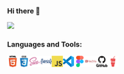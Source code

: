 ### Hi there 👋

![](https://komarev.com/ghpvc/?username=doodle-sack-fd)

### Languages and Tools:

<img align="left" alt="HTML5" width="26px" src="https://raw.githubusercontent.com/github/explore/80688e429a7d4ef2fca1e82350fe8e3517d3494d/topics/html/html.png" />
<img align="left" alt="CSS3" width="26px" src="https://raw.githubusercontent.com/github/explore/80688e429a7d4ef2fca1e82350fe8e3517d3494d/topics/css/css.png" />
<img align="left" alt="Sass" width="26px" src="https://raw.githubusercontent.com/github/explore/80688e429a7d4ef2fca1e82350fe8e3517d3494d/topics/sass/sass.png" />
<img align="left" alt="less" width="26px" src="https://github.com/devicons/devicon/blob/master/icons/less/less-plain-wordmark.svg" />
<img align="left" alt="JavaScript" width="26px" src="https://raw.githubusercontent.com/github/explore/80688e429a7d4ef2fca1e82350fe8e3517d3494d/topics/javascript/javascript.png" />
<img align="left" alt="Visual Studio Code" width="26px" src="https://raw.githubusercontent.com/github/explore/80688e429a7d4ef2fca1e82350fe8e3517d3494d/topics/visual-studio-code/visual-studio-code.png" />
<img align="left" alt="less" width="26px" src="https://github.com/devicons/devicon/blob/master/icons/figma/figma-original.svg" />
<img align="left" alt="less" width="26px" src="https://github.com/devicons/devicon/blob/master/icons/filezilla/filezilla-plain-wordmark.svg" />
<img align="left" alt="less" width="26px" src="https://github.com/devicons/devicon/blob/master/icons/github/github-original-wordmark.svg" />
<img align="left" alt="less" width="26px" src="https://github.com/devicons/devicon/blob/master/icons/gulp/gulp-plain.svg" />



